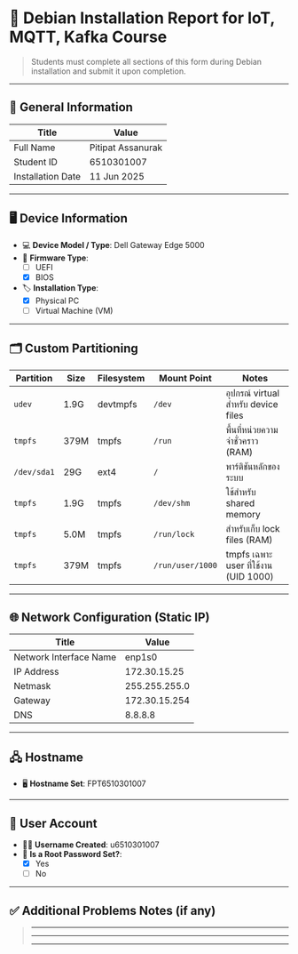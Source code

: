 # 📄 Debian Installation Report for IoT, MQTT, Kafka Course

> Students must complete all sections of this form during Debian installation and submit it upon completion.

---

## 🔧 General Information

| Title                  | Value                                               |
| -----------------------| --------------------------------------------------- |
| Full Name              | Pitipat Assanurak|
| Student ID             | 6510301007 |
| Installation Date      | 11 Jun 2025 |


---

## 🖥️ Device Information

- 💻 **Device Model / Type**: Dell Gateway Edge 5000 
- 🧬 **Firmware Type**:  
  - [ ] UEFI  
  - [x] BIOS  
- 🏷️ **Installation Type**:  
  - [x] Physical PC  
  - [ ] Virtual Machine (VM)

---

## 🗂️ Custom Partitioning

| Partition     | Size   | Filesystem | Mount Point       | Notes                                       |
|---------------|--------|------------|--------------------|----------------------------------------------|
| `udev`        | 1.9G   | devtmpfs   | `/dev`             | อุปกรณ์ virtual สำหรับ device files         |
| `tmpfs`       | 379M   | tmpfs      | `/run`             | พื้นที่หน่วยความจำชั่วคราว (RAM)          |
| `/dev/sda1`   | 29G    | ext4       | `/`                | พาร์ติชันหลักของระบบ                       |
| `tmpfs`       | 1.9G   | tmpfs      | `/dev/shm`         | ใช้สำหรับ shared memory                     |
| `tmpfs`       | 5.0M   | tmpfs      | `/run/lock`        | สำหรับเก็บ lock files (RAM)                |
| `tmpfs`       | 379M   | tmpfs      | `/run/user/1000`   | tmpfs เฉพาะ user ที่ใช้งาน (UID 1000)       |


---

## 🌐 Network Configuration (Static IP)

| Title                   | Value                                               |
| ------------------------| --------------------------------------------------- |
| Network Interface Name  | enp1s0     |
| IP Address              | 172.30.15.25 |
| Netmask                 | 255.255.255.0 |
| Gateway                 | 172.30.15.254 |
| DNS                     | 8.8.8.8 |

---

## 🖧 Hostname

- 🖥️ **Hostname Set**: FPT6510301007

---

## 👤 User Account

- 👨‍💻 **Username Created**: u6510301007
- 🔐 **Is a Root Password Set?**:  
  - [X] Yes  
  - [ ] No

---

## ✅ Additional Problems Notes (if any)

> _____________________________________________________________________  
> _____________________________________________________________________  
> _____________________________________________________________________

